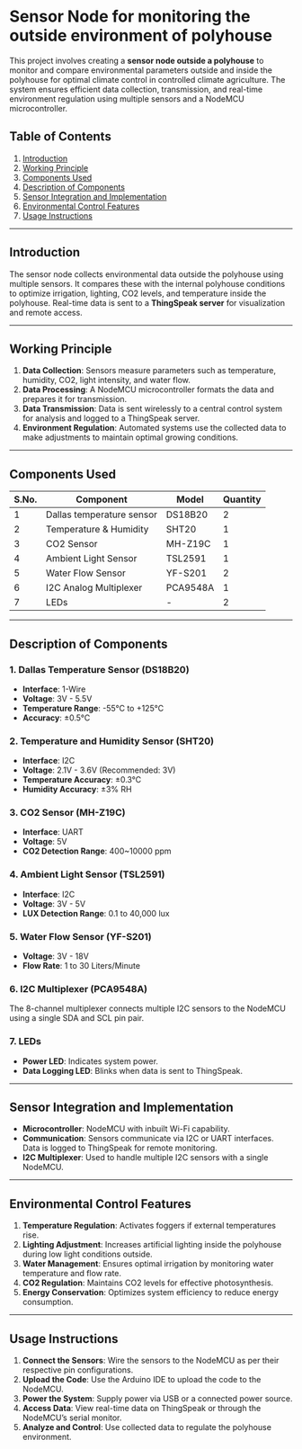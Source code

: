 # Sensor Node for monitoring the outside environment of polyhouse

This project involves creating a **sensor node outside a polyhouse** to monitor and compare environmental parameters outside and inside the polyhouse for optimal climate control in controlled climate agriculture. The system ensures efficient data collection, transmission, and real-time environment regulation using multiple sensors and a NodeMCU microcontroller.  

## Table of Contents  

1. [Introduction](#introduction)  
2. [Working Principle](#working-principle)  
3. [Components Used](#components-used)  
4. [Description of Components](#description-of-components)  
5. [Sensor Integration and Implementation](#sensor-integration-and-implementation)  
6. [Environmental Control Features](#environmental-control-features)  
7. [Usage Instructions](#usage-instructions)  


---

## Introduction  

The sensor node collects environmental data outside the polyhouse using multiple sensors. It compares these with the internal polyhouse conditions to optimize irrigation, lighting, CO2 levels, and temperature inside the polyhouse. Real-time data is sent to a **ThingSpeak server** for visualization and remote access.  

---

## Working Principle  

1. **Data Collection**: Sensors measure parameters such as temperature, humidity, CO2, light intensity, and water flow.  
2. **Data Processing**: A NodeMCU microcontroller formats the data and prepares it for transmission.  
3. **Data Transmission**: Data is sent wirelessly to a central control system for analysis and logged to a ThingSpeak server.  
4. **Environment Regulation**: Automated systems use the collected data to make adjustments to maintain optimal growing conditions.  

---

## Components Used  

| S.No. | Component                  | Model      | Quantity |  
|-------|----------------------------|------------|----------|  
| 1     | Dallas temperature sensor  | DS18B20    | 2        |  
| 2     | Temperature & Humidity     | SHT20      | 1        |  
| 3     | CO2 Sensor                 | MH-Z19C    | 1        |  
| 4     | Ambient Light Sensor       | TSL2591    | 1        |  
| 5     | Water Flow Sensor          | YF-S201    | 2        |  
| 6     | I2C Analog Multiplexer     | PCA9548A   | 1        |  
| 7     | LEDs                       | -          | 2        |  

---

## Description of Components  

### 1. **Dallas Temperature Sensor (DS18B20)**  
- **Interface**: 1-Wire  
- **Voltage**: 3V - 5.5V  
- **Temperature Range**: -55°C to +125°C  
- **Accuracy**: ±0.5°C  

### 2. **Temperature and Humidity Sensor (SHT20)**  
- **Interface**: I2C  
- **Voltage**: 2.1V - 3.6V (Recommended: 3V)  
- **Temperature Accuracy**: ±0.3°C  
- **Humidity Accuracy**: ±3% RH  

### 3. **CO2 Sensor (MH-Z19C)**  
- **Interface**: UART  
- **Voltage**: 5V  
- **CO2 Detection Range**: 400~10000 ppm  

### 4. **Ambient Light Sensor (TSL2591)**  
- **Interface**: I2C  
- **Voltage**: 3V - 5V  
- **LUX Detection Range**: 0.1 to 40,000 lux  

### 5. **Water Flow Sensor (YF-S201)**  
- **Voltage**: 3V - 18V  
- **Flow Rate**: 1 to 30 Liters/Minute  

### 6. **I2C Multiplexer (PCA9548A)**  
The 8-channel multiplexer connects multiple I2C sensors to the NodeMCU using a single SDA and SCL pin pair.  

### 7. **LEDs**  
- **Power LED**: Indicates system power.  
- **Data Logging LED**: Blinks when data is sent to ThingSpeak.  

---

## Sensor Integration and Implementation  

- **Microcontroller**: NodeMCU with inbuilt Wi-Fi capability.  
- **Communication**: Sensors communicate via I2C or UART interfaces. Data is logged to ThingSpeak for remote monitoring.  
- **I2C Multiplexer**: Used to handle multiple I2C sensors with a single NodeMCU.  

---

## Environmental Control Features  

1. **Temperature Regulation**: Activates foggers if external temperatures rise.  
2. **Lighting Adjustment**: Increases artificial lighting inside the polyhouse during low light conditions outside.  
3. **Water Management**: Ensures optimal irrigation by monitoring water temperature and flow rate.  
4. **CO2 Regulation**: Maintains CO2 levels for effective photosynthesis.  
5. **Energy Conservation**: Optimizes system efficiency to reduce energy consumption.  

---

## Usage Instructions  

1. **Connect the Sensors**: Wire the sensors to the NodeMCU as per their respective pin configurations.  
2. **Upload the Code**: Use the Arduino IDE to upload the code to the NodeMCU.  
3. **Power the System**: Supply power via USB or a connected power source.  
4. **Access Data**: View real-time data on ThingSpeak or through the NodeMCU’s serial monitor.  
5. **Analyze and Control**: Use collected data to regulate the polyhouse environment.  


